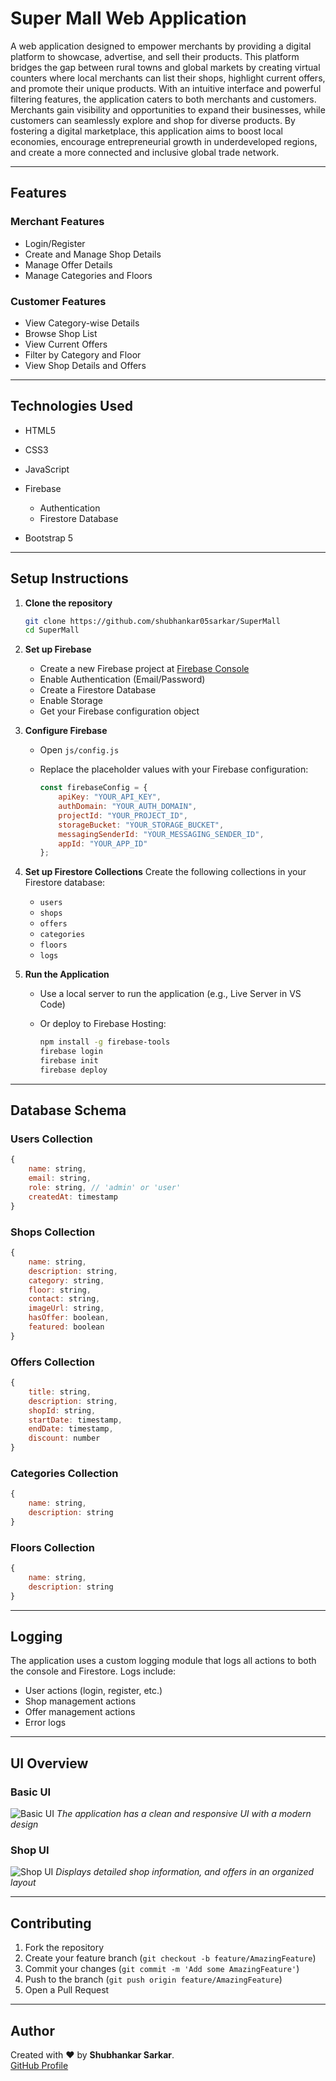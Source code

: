 # Super Mall Web Application

A web application designed to empower merchants by providing a digital platform to showcase, advertise, and sell their products. This platform bridges the gap between rural towns and global markets by creating virtual counters where local merchants can list their shops, highlight current offers, and promote their unique products. With an intuitive interface and powerful filtering features, the application caters to both merchants and customers. Merchants gain visibility and opportunities to expand their businesses, while customers can seamlessly explore and shop for diverse products. By fostering a digital marketplace, this application aims to boost local economies, encourage entrepreneurial growth in underdeveloped regions, and create a more connected and inclusive global trade network.

---

## Features

### Merchant Features

* Login/Register
* Create and Manage Shop Details
* Manage Offer Details
* Manage Categories and Floors

### Customer Features

* View Category-wise Details
* Browse Shop List
* View Current Offers
* Filter by Category and Floor
* View Shop Details and Offers

---

## Technologies Used

* HTML5
* CSS3
* JavaScript
* Firebase

  * Authentication
  * Firestore Database
* Bootstrap 5

---

## Setup Instructions

1. **Clone the repository**

   ```bash
   git clone https://github.com/shubhankar05sarkar/SuperMall
   cd SuperMall
   ```

2. **Set up Firebase**

   * Create a new Firebase project at [Firebase Console](https://console.firebase.google.com)
   * Enable Authentication (Email/Password)
   * Create a Firestore Database
   * Enable Storage
   * Get your Firebase configuration object

3. **Configure Firebase**

   * Open `js/config.js`
   * Replace the placeholder values with your Firebase configuration:

     ```javascript
     const firebaseConfig = {
         apiKey: "YOUR_API_KEY",
         authDomain: "YOUR_AUTH_DOMAIN",
         projectId: "YOUR_PROJECT_ID",
         storageBucket: "YOUR_STORAGE_BUCKET",
         messagingSenderId: "YOUR_MESSAGING_SENDER_ID",
         appId: "YOUR_APP_ID"
     };
     ```

4. **Set up Firestore Collections**
   Create the following collections in your Firestore database:

   * `users`
   * `shops`
   * `offers`
   * `categories`
   * `floors`
   * `logs`

5. **Run the Application**

   * Use a local server to run the application (e.g., Live Server in VS Code)
   * Or deploy to Firebase Hosting:

     ```bash
     npm install -g firebase-tools
     firebase login
     firebase init
     firebase deploy
     ```

---

## Database Schema

### Users Collection

```javascript
{
    name: string,
    email: string,
    role: string, // 'admin' or 'user'
    createdAt: timestamp
}
```

### Shops Collection

```javascript
{
    name: string,
    description: string,
    category: string,
    floor: string,
    contact: string,
    imageUrl: string,
    hasOffer: boolean,
    featured: boolean
}
```

### Offers Collection

```javascript
{
    title: string,
    description: string,
    shopId: string,
    startDate: timestamp,
    endDate: timestamp,
    discount: number
}
```

### Categories Collection

```javascript
{
    name: string,
    description: string
}
```

### Floors Collection

```javascript
{
    name: string,
    description: string
}
```

---

## Logging

The application uses a custom logging module that logs all actions to both the console and Firestore. Logs include:

* User actions (login, register, etc.)
* Shop management actions
* Offer management actions
* Error logs

---

## UI Overview

### Basic UI

![Basic UI](https://github.com/shubhankar05sarkar/SuperMall/blob/c44d4b5a58bf9aa366fc71dd8e217a026099f29e/Basic%20UI.png)
*The application has a clean and responsive UI with a modern design*

### Shop UI

![Shop UI](https://github.com/shubhankar05sarkar/SuperMall/blob/c44d4b5a58bf9aa366fc71dd8e217a026099f29e/Shop%20UI.png)
*Displays detailed shop information, and offers in an organized layout*

---

## Contributing

1. Fork the repository
2. Create your feature branch (`git checkout -b feature/AmazingFeature`)
3. Commit your changes (`git commit -m 'Add some AmazingFeature'`)
4. Push to the branch (`git push origin feature/AmazingFeature`)
5. Open a Pull Request

---

## **Author**

Created with ❤️ by **Shubhankar Sarkar**.  
[GitHub Profile](https://github.com/shubhankar05sarkar)

